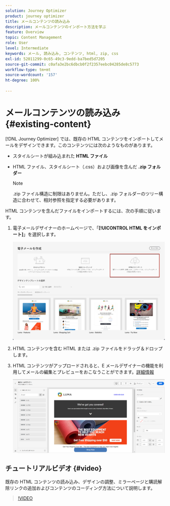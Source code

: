 ```yaml
---
solution: Journey Optimizer
product: journey optimizer
title: メールコンテンツの読み込み
description: メールコンテンツのインポート方法を学ぶ
feature: Overview
topic: Content Management
role: User
level: Intermediate
keywords: メール, 読み込み, コンテンツ, html, zip, css
exl-id: 52011299-0c65-49c3-9edd-ba7bed5d7205
source-git-commit: c0afa3e2bc6dbcb0f2f2357eebc04285de8c5773
workflow-type: tm+mt
source-wordcount: '157'
ht-degree: 100%

---
```


# メールコンテンツの読み込み {#existing-content}

[!DNL Journey Optimizer] では、既存の HTML コンテンツをインポートしてメールをデザインできます。このコンテンツには次のようなものがあります。

* スタイルシートが組み込まれた **HTML ファイル**
* HTML ファイル、スタイルシート（.css）および画像を含んだ **.zip フォルダー**

   >[!NOTE]
   >
   >.zip ファイル構造に制限はありません。ただし、.zip フォルダーのツリー構造に合わせて、相対参照を指定する必要があります。

HTML コンテンツを含んだファイルをインポートするには、次の手順に従います。

1. 電子メールデザイナーのホームページで、「**[!UICONTROL HTML をインポート]**」を選択します。

   ![](assets/import-html_2.png)

1. HTML コンテンツを含む HTML または .zip ファイルをドラッグ＆ドロップします。

1. HTML コンテンツがアップロードされると、E メールデザイナーの機能を利用してメールの編集とプレビューをおこなうことができます。[詳細情報](content-from-scratch.md)

   ![](assets/html-imported.png)

## チュートリアルビデオ {#video}

既存の HTML コンテンツの読み込み、デザインの調整、ミラーページと購読解除リンクの追加およびコンテンツのコーディング方法について説明します。

>[!VIDEO](https://video.tv.adobe.com/v/334102?quality=12)
